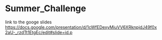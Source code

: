 # Summer_Challenge
link to the googe slides
https://docs.google.com/presentation/d/1cWfEDexyMiuVV6XRknpjdJ49f0x2aU-_rzdTt1EtgEc/edit#slide=id.p

